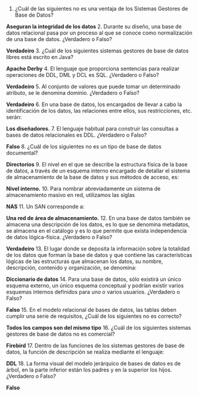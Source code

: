 1. ¿Cuál de las siguientes no es una ventaja de los Sistemas Gestores de Base de Datos?

**Aseguran la integridad de los datos**
2. Durante su diseño, una base de datos relacional pasa por un proceso al que se conoce como normalización de una base de datos. ¿Verdadero o Falso?

**Verdadeiro**
3. ¿Cuál de los siguientes sistemas gestores de base de datos libres está escrito en Java?

**Apache Derby**
4. El lenguaje que proporciona sentencias para realizar operaciones de DDL, DML y DCL es SQL. ¿Verdadero o Falso?

**Verdadeiro**
5. Al conjunto de valores que puede tomar un determinado atributo, se le denomina dominio. ¿Verdadero o Falso?

**Verdadeiro**
6. En una base de datos, los encargados de llevar a cabo la identificación de los datos, las relaciones entre ellos, sus restricciones, etc. serán:

**Los diseñadores.**
7. El lenguaje habitual para construir las consultas a bases de datos relacionales es DDL. ¿Verdadero o Falso?

**Falso**
8. ¿Cuál de los siguientes no es un tipo de base de datos documental?

**Directorios**
9. El nivel en el que se describe la estructura física de la base de datos, a través de un esquema interno encargado de detallar el sistema de almacenamiento de la base de datos y sus métodos de acceso, es:

**Nivel interno.**
10. Para nombrar abreviadamente un sistema de almacenamiento masivo en red, utilizamos las siglas

**NAS**
11. Un SAN corresponde a:

**Una red de área de almacenamiento.**
12. En una base de datos también se almacena una descripción de los datos, es lo que se denomina metadatos, se almacena en el catálogo y es lo que permite que exista independencia de datos lógica-física. ¿Verdadero o Falso?

**Verdadeiro**
13. El lugar donde se deposita la información sobre la totalidad de los datos que forman la base de datos y que contiene las características lógicas de las estructuras que almacenan los datos, su nombre, descripción, contenido y organización, se denomina:

**Diccionario de datos**
14. Para una base de datos, sólo existirá un único esquema externo, un único esquema conceptual y podrían existir varios esquemas internos definidos para uno o varios usuarios. ¿Verdadero o Falso?

**Falso**
15. En el modelo relacional de bases de datos, las tablas deben cumplir una serie de requisitos, ¿Cuál de los siguientes no es correcto?

**Todos los campos son del mismo tipo**
16. ¿Cuál de los siguientes sistemas gestores de base de datos no es comercial?

**Firebird**
17. Dentro de las funciones de los sistemas gestores de base de datos, la función de descripción se realiza mediante el lenguaje:

**DDL**
18. La forma visual del modelo jerárquico de bases de datos es de árbol, en la parte inferior están los padres y en la superior los hijos. ¿Verdadero o Falso?

**Falso**
